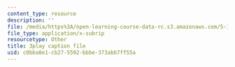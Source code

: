 ```yaml
---
content_type: resource
description: ''
file: /media/https%3A/open-learning-course-data-rc.s3.amazonaws.com/5-111sc-principles-of-chemical-science-fall-2014/c0bba8e1cb275592bbbe373abb7ff55a_LWmVdG0uj2g.vtt
file_type: application/x-subrip
resourcetype: Other
title: 3play caption file
uid: c0bba8e1-cb27-5592-bbbe-373abb7ff55a
---
```

